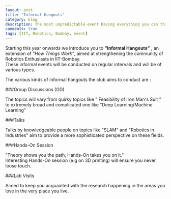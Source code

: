 ```yaml
---
layout: post
title: "Informal Hangouts"
category: blog
description: The most unpredictable event having everything you can think of.
comments: true
tags: [IIT, Robotics, Bombay, event]
---
```


Starting this year onwards we introduce you to __"Informal Hangouts"__ , an extension of <em>"How Things Work"</em>, aimed at strengthening the community of Robotics Enthusiasts in IIT-Bombay.  
These informal events will be conducted on regular intervals and will be of various types.  


The various kinds of informal hangouts the club aims to conduct are :

###Group Discussions (GD)

The topics will vary from quirky topics like " Feasibility of Iron Man's Suit " to extremely broad and complicated one like "Deep Learning/Machine Learning"

###Talks

Talks by knowledgeable people on topics like "SLAM" and "Robotics in Industries" aim to provide a more sophisticated perspective on these fields. 

###Hands-On Session

"Theory shows you the path, Hands-On takes you on it."    
Interesting Hands-On session (e.g on 3D printing) will ensure you never loose touch.

###Lab Visits

Aimed to keep you acquainted with the research happening in the areas you love in the very place you live.  
